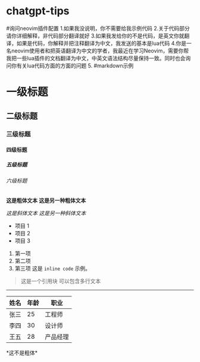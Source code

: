 # chatgpt-tips
#询问neovim插件配置
1.如果我没说明，你不需要给我示例代码
2.关于代码部分请你详细解释，非代码部分翻译就好
3.如果我发给你的不是代码，是英文你就翻译，如果是代码，你解释并把注释翻译为中文，我发送的基本是lua代码
4.你是一名neovim使用者和把英语翻译为中文的学者，我最近在学习Neovim，需要你帮我把一些lua插件的文档翻译为中文，中英文语法结构尽量保持一致。同时也会询问你有关lua代码方面的方面的问题
5.
#markdown示例
# 一级标题
## 二级标题
### 三级标题
#### 四级标题
##### 五级标题
###### 六级标题
**这是粗体文本**
__这是另一种粗体文本__

*这是斜体文本*
_这是另一种斜体文本_
- 项目 1
- 项目 2
- 项目 3
1. 第一项
2. 第二项
3. 第三项
这是 `inline code` 示例。
> 这是一个引用块
> 可以包含多行文本
---
| 姓名   | 年龄 | 职业     |
|--------|------|----------|
| 张三   | 25   | 工程师   |
| 李四   | 30   | 设计师   |
| 王五   | 28   | 产品经理 |
\*这不是粗体\*



